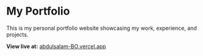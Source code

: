 # My Portfolio

This is my personal portfolio website showcasing my work, experience, and projects.

**View live at:** [abdulsalam-BO.vercel.app](https://abdulsalam-BO.vercel.app)
